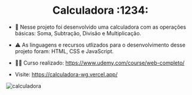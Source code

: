 <h1 align="center">Calculadora :1234:</h1>

- 📂 Nesse projeto foi desenvolvido uma calculadora com as operações básicas: Soma, Subtração, Divisão e Multiplicação.

- ⚠️ As linguagens e recursos utlizados para o desenvolvimento desse projeto foram: HTML, CSS e JavaScript.

- :technologist: Curso realizado: https://www.udemy.com/course/web-completo/

- Visite: https://calculadora-wg.vercel.app/

![calculadora](https://user-images.githubusercontent.com/109612954/232550896-70ae6304-745a-4a75-b560-addda6edeb9c.png)
